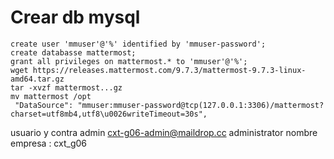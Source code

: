 # Crear db mysql
```
create user 'mmuser'@'%' identified by 'mmuser-password';
create databasse mattermost;
grant all privileges on mattermost.* to 'mmuser'@'%';
wget https://releases.mattermost.com/9.7.3/mattermost-9.7.3-linux-amd64.tar.gz
tar -xvzf mattermost...gz
mv mattermost /opt
 "DataSource": "mmuser:mmuser-password@tcp(127.0.0.1:3306)/mattermost?charset=utf8mb4,utf8\u0026writeTimeout=30s",

```
usuario y contra
admin
cxt-g06-admin@maildrop.cc
administrator
nombre empresa : cxt_g06